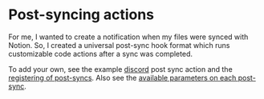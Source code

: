 # Post-syncing actions

For me, I wanted to create a notification when my files were synced with Notion.
So, I created a universal post-sync hook format which runs customizable code actions after a sync was completed.

To add your own, see the example [discord](discord/post_sync_action.py) post sync action and the [registering of post-syncs](__init__.py).
Also see the [available parameters on each post-sync](__init__.py).